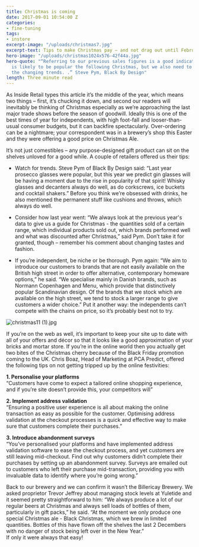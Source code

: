 ```yaml
---
title: Christmas is coming
date: 2017-09-01 10:54:00 Z
categories:
- fine-tuning
tags:
- instore
excerpt-image: "/uploads/christmas7.jpg"
excerpt-text: Tips to make Christmas pay – and not drag out until February!
hero-image: "/uploads/christmas1024x576-42f44a.jpg"
hero-quote: "“Referring to our previous sales figures is a good indication of what
  is likely to be popular the following Christmas, but we also need to be aware of
  the changing trends. .” Steve Pym, Black By Design"
length: Three minute read
---
```


As Inside Retail types this article it’s the middle of the year, which means two things – first, it’s chucking it down, and second our readers will inevitably be thinking of Christmas especially as we’re approaching the last major trade shows before the season of goodwill. Ideally this is one of the best times of year for independents, with high foot-fall and looser-than-usual consumer budgets, but it can backfire spectacularly. Over-ordering can be a nightmare; your correspondent was in a brewery’s shop this Easter and they were offering a good price on Christmas Ale.

It’s not just comestibles – any purpose-designed gift product can sit on the shelves unloved for a good while. A couple of retailers offered us their tips:

* Watch for trends. Steve Pym of Black By Design said: “Last year prosecco glasses were popular, but this year we predict gin glasses will be having a moment due to the rise in popularity of that spirit! Whisky glasses and decanters always do well, as do corkscrews, ice buckets and cocktail shakers.” Before you think we’re obsessed with drinks, he also mentioned the permanent stuff like cushions and throws, which always do well.

* Consider how last year went: “We always look at the previous year's data to give us a guide for Christmas - the quantities sold of a certain range, which individual products sold out, which brands performed well and what was discounted after Christmas,” said Pym. Don’t take it for granted, though – remember his comment about changing tastes and fashion.

* If you’re independent, be niche or be thorough. Pym again: “We aim to introduce our customers to brands that are not easily available on the British high street in order to offer alternative, contemporary homeware options,” he said. “We specialise mainly in Danish brands, such as Normann Copenhagen and Menu, which provide that distinctively popular Scandinavian design. Of the brands that we stock which are available on the high street, we tend to stock a larger range to give customers a wider choice.” Put it another way: the independents can’t compete with the chains on price, so it’s probably best not to try.

![christmas11 (1).jpg](/uploads/christmas11%20(1).jpg)

If you’re on the web as well, it’s important to keep your site up to date with all of your offers and décor so that it looks like a good approximation of your bricks and mortar store. If you’re in the online world then you actually get two bites of the Christmas cherry because of the Black Friday promotion coming to the UK. Chris Boaz, Head of Marketing at PCA Predict, offered the following tips on not getting tripped up by the online festivities:

**1. Personalise your platforms**\
“Customers have come to expect a tailored online shopping experience, and if you’re site doesn’t provide this, your competitors will”

**2. Implement address validation**\
“Ensuring a positive user experience is all about making the online transaction as easy as possible for the customer. Optimising address validation at the checkout processes is a quick and effective way to make sure that customers complete their purchases.”

**3. Introduce abandonment surveys**\
“You’ve personalised your platforms and have implemented address validation software to ease the checkout process, and yet customers are still leaving mid-checkout. Find out why customers didn’t complete their purchases by setting up an abandonment survey. Surveys are emailed out to customers who left their purchase mid-transaction, providing you with invaluable data to identify where you’re going wrong.”

Back to our brewery and we can confirm it wasn’t the Billericay Brewery. We asked proprietor Trevor Jeffrey about managing stock levels at Yuletide and it seemed pretty straightforward to him: “We always produce a lot of our regular beers at Christmas and always sell loads of bottles of them, particularly in gift packs,” he said. “At the moment we only produce one special Christmas ale - Black Christmas, which we brew in limited quantities. Bottles of this have flown off the shelves the last 2 Decembers with no danger of stock being left over in the New Year.”
\
If only it were always that easy!